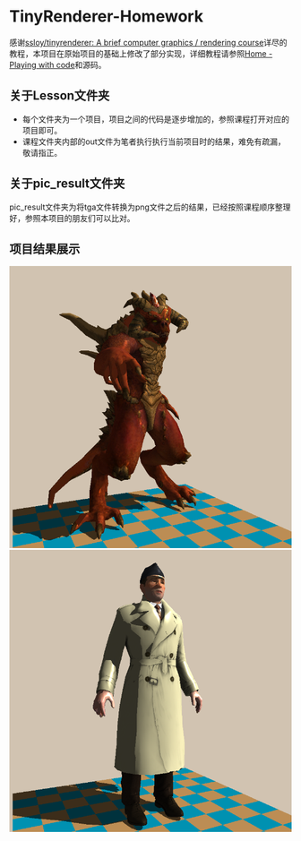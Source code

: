 #  TinyRenderer-Homework

感谢[ssloy/tinyrenderer: A brief computer graphics / rendering course](https://github.com/ssloy/tinyrenderer)详尽的教程，本项目在原始项目的基础上修改了部分实现，详细教程请参照[Home - Playing with code](https://haqr.eu/tinyrenderer/)和源码。
## 关于Lesson文件夹

 - 每个文件夹为一个项目，项目之间的代码是逐步增加的，参照课程打开对应的项目即可。
 - 课程文件夹内部的out文件为笔者执行执行当前项目时的结果，难免有疏漏，敬请指正。

## 关于pic_result文件夹
pic_result文件夹为将tga文件转换为png文件之后的结果，已经按照课程顺序整理好，参照本项目的朋友们可以比对。

## 项目结果展示
![当前项目结果](pic_result/Lesson10/3.png)
![当前项目结果](pic_result/Lesson10/2.png)
